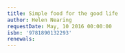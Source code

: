 ```yaml
---
title: Simple food for the good life
author: Helen Nearing
requestDate: May, 10 2016 00:00:00
isbn: '9781890132293'
renewals: 
---
```



